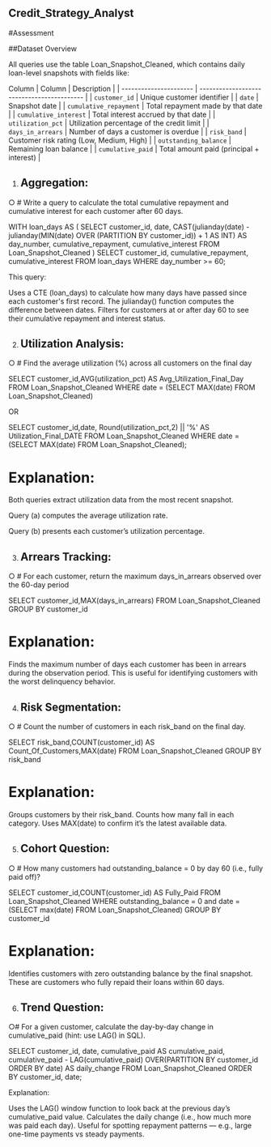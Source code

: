 ## Credit_Strategy_Analyst
#Assessment


##Dataset Overview

All queries use the table Loan_Snapshot_Cleaned, which contains daily loan-level snapshots with fields like:

Column
| Column                 | Description                                |
| ---------------------- | ------------------------------------------ |
| `customer_id`          | Unique customer identifier                 |
| `date`                 | Snapshot date                              |
| `cumulative_repayment` | Total repayment made by that date          |
| `cumulative_interest`  | Total interest accrued by that date        |
| `utilization_pct`      | Utilization percentage of the credit limit |
| `days_in_arrears`      | Number of days a customer is overdue       |
| `risk_band`            | Customer risk rating (Low, Medium, High)   |
| `outstanding_balance`  | Remaining loan balance                     |
| `cumulative_paid`      | Total amount paid (principal + interest)   |
 

1. ## Aggregation: 
○ # Write a query to calculate the total cumulative repayment and cumulative interest for each customer after 60 days.

WITH loan_days AS (
    SELECT 
        customer_id,
        date,
        CAST(julianday(date) - julianday(MIN(date) OVER (PARTITION BY customer_id)) + 1 AS INT) AS day_number,
        cumulative_repayment,
        cumulative_interest
    FROM Loan_Snapshot_Cleaned
)
SELECT
    customer_id,
    cumulative_repayment,
    cumulative_interest
FROM loan_days
WHERE day_number >= 60;


This query:

Uses a CTE (loan_days) to calculate how many days have passed since each customer's first record.
The julianday() function computes the difference between dates.
Filters for customers at or after day 60 to see their cumulative repayment and interest status.


2. ## Utilization Analysis: 
○ # Find the average utilization (%) across all customers on the final day

SELECT customer_id,AVG(utilization_pct) AS Avg_Utilization_Final_Day
FROM Loan_Snapshot_Cleaned
WHERE date = (SELECT MAX(date) FROM Loan_Snapshot_Cleaned)

OR

SELECT 
    customer_id,date,
    Round(utilization_pct,2) || '%' AS Utilization_Final_DATE
FROM Loan_Snapshot_Cleaned
WHERE date = (SELECT MAX(date) FROM Loan_Snapshot_Cleaned);


# Explanation:

Both queries extract utilization data from the most recent snapshot.

Query (a) computes the average utilization rate.

Query (b) presents each customer’s utilization percentage.


3. ## Arrears Tracking: 
○ # For each customer, return the maximum days_in_arrears observed over the 
60-day period

SELECT customer_id,MAX(days_in_arrears)
  FROM Loan_Snapshot_Cleaned
  GROUP BY customer_id

  # Explanation:

Finds the maximum number of days each customer has been in arrears during the observation period.
This is useful for identifying customers with the worst delinquency behavior.
  

4. ## Risk Segmentation: 
○ # Count the number of customers in each risk_band on the final day.


SELECT risk_band,COUNT(customer_id) AS Count_Of_Customers,MAX(date)
FROM Loan_Snapshot_Cleaned
GROUP BY risk_band

# Explanation:

Groups customers by their risk_band.
Counts how many fall in each category.
Uses MAX(date) to confirm it’s the latest available data.


5. ## Cohort Question: 
○ # How many customers had outstanding_balance = 0 by day 60 (i.e., fully paid 
off)?

SELECT customer_id,COUNT(customer_id) AS Fully_Paid
FROM Loan_Snapshot_Cleaned
WHERE outstanding_balance = 0
and date = (SELECT max(date) FROM Loan_Snapshot_Cleaned)
GROUP BY customer_id

# Explanation:

Identifies customers with zero outstanding balance by the final snapshot.
These are customers who fully repaid their loans within 60 days.


6. ## Trend Question: 
○# For a given customer, calculate the day-by-day change in cumulative_paid 
(hint: use LAG() in SQL).

SELECT
    customer_id,
    date,
   cumulative_paid AS cumulative_paid,
   cumulative_paid - LAG(cumulative_paid) OVER(PARTITION BY customer_id ORDER BY date) AS daily_change
FROM Loan_Snapshot_Cleaned
ORDER BY customer_id, date;

Explanation:

Uses the LAG() window function to look back at the previous day’s cumulative_paid value.
Calculates the daily change (i.e., how much more was paid each day).
Useful for spotting repayment patterns — e.g., large one-time payments vs steady payments.

